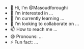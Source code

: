 - 👋 Hi, I’m @Masoudforoughi
- 👀 I’m interested in ...
- 🌱 I’m currently learning ...
- 💞️ I’m looking to collaborate on ...
- 📫 How to reach me ...
- 😄 Pronouns: ...
- ⚡ Fun fact: ...

<!---
Masoudforoughi/Masoudforoughi is a ✨ special ✨ repository because its `README.md` (this file) appears on your GitHub profile.
You can click the Preview link to take a look at your changes.
--->
